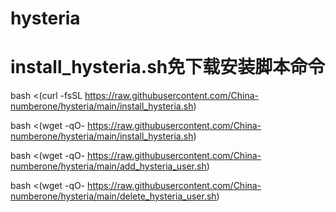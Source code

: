 # hysteria
# install_hysteria.sh免下载安装脚本命令
bash <(curl -fsSL https://raw.githubusercontent.com/China-numberone/hysteria/main/install_hysteria.sh)

bash <(wget -qO- https://raw.githubusercontent.com/China-numberone/hysteria/main/install_hysteria.sh)

bash <(wget -qO- https://raw.githubusercontent.com/China-numberone/hysteria/main/add_hysteria_user.sh)

bash <(wget -qO- https://raw.githubusercontent.com/China-numberone/hysteria/main/delete_hysteria_user.sh)
